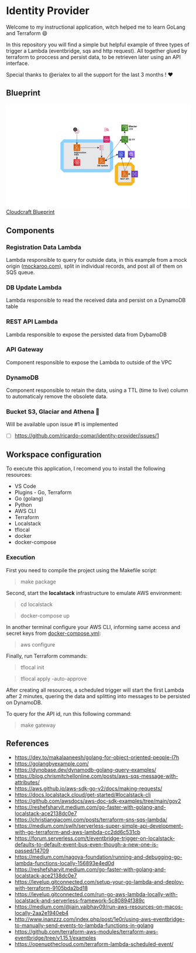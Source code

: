 
# Identity Provider

Welcome to my instructional application, witch helped me to learn GoLang and Terraform :smile: 

In this repository you will find a simple but helpful example of three types of trigger a Lambda (eventbridge, sqs and http request). All together glued by terraform to proccess and persist data, to be retrieven later using an API interface. 

Special thanks to @erialex to all the support for the last 3 months ! :heart: 

## Blueprint
![](doc/aws-blueprint.png)
[Cloudcraft Blueprint](https://app.cloudcraft.co/view/574cf304-cddb-42e1-a066-4ff9cef9a26d?key=a88736eb-4bbe-43fc-8423-7ed885bb40bc)

## Components

### Registration Data Lambda

Lambda responsible to query for outside data, in this example from a mock origin ([mockaroo.com]()), split in individual records, and post all of them on SQS queue.

### DB Update Lambda

Lambda responsible to read the received data and persist on a DynamoDB table

### REST API Lambda

Lambda responsible to expose the persisted data from DybamoDB

### API Gateway

Component responsible to expose the Lambda to outside of the VPC

### DynamoDB

Component responsible to retain the data, using a TTL (time to live) column to automaticaly remove the obsolete data.

### Bucket S3, Glaciar and Athena :construction:

Will be available upon issue #1 is implemented

- [ ] https://github.com/ricardo-comar/identity-provider/issues/1



## Workspace configuration

To execute this application, I recomend you to install the following resources:

- VS Code
- Plugins - Go, Terraform
- Go (golang)
- Python
- AWS CLI
- Terraform
- Localstack
- tflocal
- docker
- docker-compose

### Execution

First you need to compile the project using the Makefile script:

> make package

Second, start the **localstack** infrastructure to emulate AWS environment:

> cd localstack

> docker-compose up

In another terminal configure your AWS CLI, informing same access and secret keys from [docker-compose.yml](localstack/docker-compose.yaml):

> aws configure

Finally, run Terraform commands:

> tflocal init

> tflocal apply -auto-approve

After creating all resources, a scheduled trigger will start the first Lambda after 2 minutes, quering the data and splitting into messages to be persisted on DynamoDB.

To query for the API id, run this following command:

> make gateway


## References
* https://dev.to/makalaaneesh/golang-for-object-oriented-people-l7h
* https://golangbyexample.com/
* https://dynobase.dev/dynamodb-golang-query-examples/
* https://blog.chrismitchellonline.com/posts/aws-sqs-message-with-attributes/
* https://aws.github.io/aws-sdk-go-v2/docs/making-requests/
* https://docs.localstack.cloud/get-started/#localstack-cli
* https://github.com/awsdocs/aws-doc-sdk-examples/tree/main/gov2
* https://reshefsharvit.medium.com/go-faster-with-golang-and-localstack-ace2138dc0e7
* https://christiangiacomi.com/posts/terraform-sns-sqs-lambda/
* https://medium.com/swlh/serverless-super-simple-api-development-with-go-terraform-and-aws-lambda-cc2dd6c531cb
* https://forum.serverless.com/t/eventbridge-trigger-on-localstack-defaults-to-default-event-bus-even-though-a-new-one-is-passed/14709
* https://medium.com/nagoya-foundation/running-and-debugging-go-lambda-functions-locally-156893e4ed0d
* https://reshefsharvit.medium.com/go-faster-with-golang-and-localstack-ace2138dc0e7
* https://levelup.gitconnected.com/setup-your-go-lambda-and-deploy-with-terraform-9105bda2bd18
* https://levelup.gitconnected.com/run-go-aws-lambda-locally-with-localstack-and-serverless-framework-5c80894f389c
* https://medium.com/@jain.vaibhav09/run-aws-resources-on-macos-locally-2aa2e1940eb4
* http://www.inanzzz.com/index.php/post/1e0r/using-aws-eventbridge-to-manually-send-events-to-lambda-functions-in-golang
* https://github.com/terraform-aws-modules/terraform-aws-eventbridge/tree/v1.15.1/examples
* https://openupthecloud.com/terraform-lambda-scheduled-event/